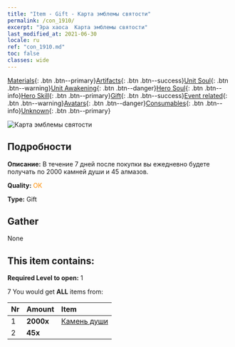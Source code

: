 ```yaml
---
title: "Item - Gift - Карта эмблемы святости"
permalink: /con_1910/
excerpt: "Эра хаоса  Карта эмблемы святости"
last_modified_at: 2021-06-30
locale: ru
ref: "con_1910.md"
toc: false
classes: wide
---
```

 [Materials](/ItemsRU/){: .btn .btn--primary}[Artifacts](/ItemsRU/Artifacts/){: .btn .btn--success}[Unit Soul](/ItemsRU/UnitSoul/){: .btn .btn--warning}[Unit Awakening](/ItemsRU/UnitAwakening/){: .btn .btn--danger}[Hero Soul](/ItemsRU/HeroSoul/){: .btn .btn--info}[Hero Skill](/ItemsRU/HeroSkill/){: .btn .btn--primary}[Gift](/ItemsRU/Gift/){: .btn .btn--success}[Event related](/ItemsRU/Events/){: .btn .btn--warning}[Avatars](/ItemsRU/Avatars/){: .btn .btn--danger}[Consumables](/ItemsRU/Consumables/){: .btn .btn--info}[Unknown](/ItemsRU/Unknown/){: .btn .btn--primary}

 ![Карта эмблемы святости](/images/t/i_907533.png)

## Подробности
 **Описание:** В течение 7 дней после покупки вы ежедневно будете получать по 2000 камней души и 45 алмазов.

 **Quality:** <span style="color: #FF8C00">OK</span>

 **Type:** Gift

## Gather

  None

## This item contains:

 **Required Level to open:** 1

 7 You would get **ALL** items  from:

  | Nr | Amount |     Item    |
  |:---|:-------|:------------|
  | 1 |  **2000x** | [Камень души ](/ItemsRU/con_923/) |  | 
  | 2 |  **45x** | <i class="fas fa-gem"/> |  | 

